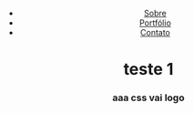 <html lang="en">
<head>
    <meta charset="UTF-8">
    <link rel="stylesheet" href="css/estilos.css">
</head>
<body>
    <header>
        <nav class="menu">
          <ul>
            <li><a href="#">Sobre</a></li>
            <li><a href="#">Portfólio</a></li>
            <li><a href="#">Contato</a></li>
          </ul>
        </nav>
        <h1 class="site-title">teste 1</h1>
        <h3 class="site-subtitle">aaa css vai logo</h3>
      </header>
</body>
</html>

